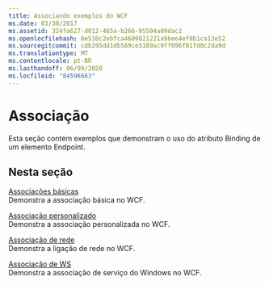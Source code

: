 ```yaml
---
title: Associando exemplos do WCF
ms.date: 03/30/2017
ms.assetid: 324fa627-d012-465a-b266-95594a09dac2
ms.openlocfilehash: 8e510c2ebfca4609821221a9bee4ef8b1ca13e52
ms.sourcegitcommit: cdb295dd1db589ce5169ac9ff096f01fd0c2da9d
ms.translationtype: MT
ms.contentlocale: pt-BR
ms.lasthandoff: 06/09/2020
ms.locfileid: "84596663"
---
```

# <a name="binding"></a>Associação

Esta seção contém exemplos que demonstram o uso do atributo Binding de um elemento Endpoint.  
  
## <a name="in-this-section"></a>Nesta seção
  
 [Associações básicas](basic-binding.md)  
 Demonstra a associação básica no WCF.  
  
 [Associação personalizado](custom-binding.md)  
 Demonstra a associação personalizada no WCF.  
  
 [Associação de rede](net-binding.md)  
 Demonstra a ligação de rede no WCF.  
  
 [Associação de WS](ws-binding.md)  
 Demonstra a associação de serviço do Windows no WCF.
